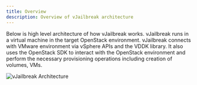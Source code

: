 ```yaml
---
title: Overview
description: Overview of vJailbreak architecture
---
```



Below is high level architecture of how vJailbreak works. vJailbreak runs
in a virtual machine in the target OpenStack environment. vJailbreak connects with VMware environment via vSphere APIs and the VDDK library. It also uses the OpenStack SDK to interact with the OpenStack environment and perform the necessary provisioning operations including creation of volumes, VMs.

![vJailbreak Architecture](/vjailbreak/images/deployment-architecture.png)